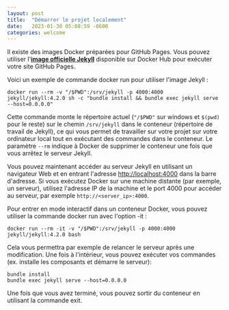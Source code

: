 ```yaml
---
layout: post
title:  "Démarrer le projet localement"
date:   2023-01-30 05:08:59 -0600
categories: welcome
---
```


Il existe des images Docker préparées pour GitHub Pages. Vous pouvez utiliser l'[**image officielle Jekyll**](https://github.com/envygeeks/jekyll-docker) disponible sur Docker Hub pour exécuter votre site GitHub Pages.

Voici un exemple de commande docker run pour utiliser l'image Jekyll :
```
docker run --rm -v "/$PWD":/srv/jekyll -p 4000:4000 jekyll/jekyll:4.2.0 sh -c "bundle install && bundle exec jekyll serve --host=0.0.0.0"
```

Cette commande monte le répertoire actuel (`"/$PWD"` sur windows et `$(pwd)` pour le reste) sur le chemin `/srv/jekyll` dans le conteneur (répertoire de travail de Jekyll), ce qui vous permet de travailler sur votre projet sur votre ordinateur local tout en exécutant des commandes dans le conteneur. Le paramètre `--rm` indique à Docker de supprimer le conteneur une fois que vous arrêtez le serveur Jekyll.

Vous pouvez maintenant accéder au serveur Jekyll en utilisant un navigateur Web et en entrant l'adresse [http://localhost:4000](http://localhost:4000) dans la barre d'adresse. Si vous exécutez Docker sur une machine distante (par exemple, un serveur), utilisez l'adresse IP de la machine et le port 4000 pour accéder au serveur, par exemple `http://<server_ip>:4000`.

Pour entrer en mode interactif dans un conteneur Docker, vous pouvez utiliser la commande docker run avec l'option -it :
```
docker run --rm -it -v "/$PWD":/srv/jekyll -p 4000:4000 jekyll/jekyll:4.2.0 bash
```

Cela vous permettra par exemple de relancer le serveur après une modification. Une fois à l'intérieur, vous pouvez exécuter vos commandes (ex. installe les composants et démarre le serveur):
```
bundle install
bundle exec jekyll serve --host=0.0.0.0
```

Une fois que vous avez terminé, vous pouvez sortir du conteneur en utilisant la commande exit.
